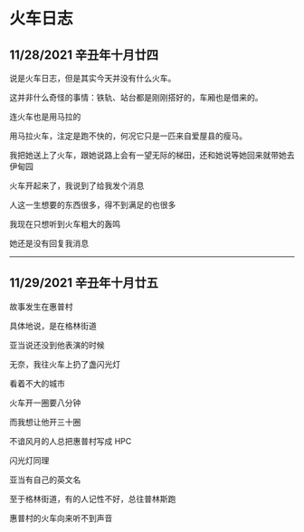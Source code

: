 # 火车日志
## 11/28/2021 辛丑年十月廿四
说是火车日志，但是其实今天并没有什么火车。

这并非什么奇怪的事情：铁轨、站台都是刚刚搭好的，车厢也是借来的。

连火车也是用马拉的

用马拉火车，注定是跑不快的，何况它只是一匹来自爱屋县的瘦马。

我把她送上了火车，跟她说路上会有一望无际的梯田，还和她说等她回来就带她去伊甸园

火车开起来了，我说到了给我发个消息

人这一生想要的东西很多，得不到满足的也很多

我现在只想听到火车粗大的轰鸣

她还是没有回复我消息

----

## 11/29/2021 辛丑年十月廿五

故事发生在惠普村

具体地说，是在格林街道

亚当说还没到他表演的时候

无奈，我往火车上扔了盏闪光灯

看着不大的城市

火车开一圈要八分钟

而我想让他开三十圈



不谙风月的人总把惠普村写成 HPC

闪光灯同理

亚当有自己的英文名

至于格林街道，有的人记性不好，总往普林斯跑

惠普村的火车向来听不到声音
